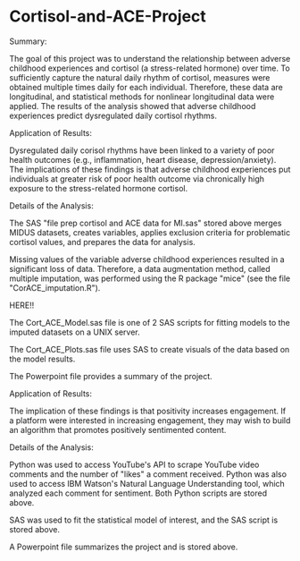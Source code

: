 # Cortisol-and-ACE-Project
Summary:

The goal of this project was to understand the relationship between adverse childhood experiences and cortisol (a stress-related hormone) over time. To sufficiently capture the natural daily rhythm of cortisol, measures were obtained multiple times daily for each individual. Therefore, these data are longitudinal, and statistical methods for nonlinear longitudinal data were applied. The results of the analysis showed that adverse childhood experiences predict dysregulated daily cortisol rhythms. 

Application of Results:

Dysregulated daily corisol rhythms have been linked to a variety of poor health outcomes (e.g., inflammation, heart disease, depression/anxiety). The implications of these findings is that adverse childhood experiences put individuals at greater risk of poor health outcome via chronically high exposure to the stress-related hormone cortisol. 

Details of the Analysis:

The SAS "file prep cortisol and ACE data for MI.sas" stored above merges MIDUS datasets, creates variables, applies exclusion criteria for problematic cortisol values, and prepares the data for analysis.

Missing values of the variable adverse childhood experiences resulted in a significant loss of data. Therefore, a data augmentation method, called multiple imputation, was performed using the R package "mice" (see the file "CorACE_imputation.R"). 


HERE!!


The Cort_ACE_Model.sas file is one of 2 SAS scripts for fitting models to the imputed datasets on a UNIX server. 

The Cort_ACE_Plots.sas file uses SAS to create visuals of the data based on the model results.    

The Powerpoint file provides a summary of the project.




Application of Results:

The implication of these findings is that positivity increases engagement. If a platform were interested in increasing engagement, they may wish to build an algorithm that promotes positively sentimented content.

Details of the Analysis:

Python was used to access YouTube's API to scrape YouTube video comments and the number of "likes" a comment received. Python was also used to access IBM Watson's Natural Language Understanding tool, which analyzed each comment for sentiment. Both Python scripts are stored above.

SAS was used to fit the statistical model of interest, and the SAS script is stored above.

A Powerpoint file summarizes the project and is stored above.
